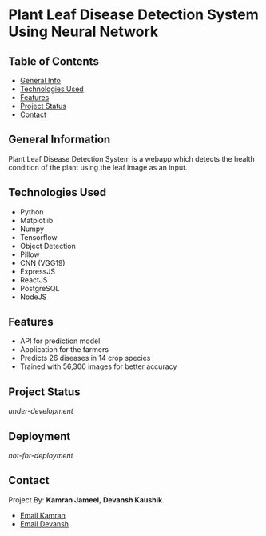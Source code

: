 # Plant Leaf Disease Detection System Using Neural Network

## Table of Contents
* [General Info](#general-information)
* [Technologies Used](#technologies-used)
* [Features](#features)
* [Project Status](#project-status)
* [Contact](#contact)

## General Information
Plant Leaf Disease Detection System is a webapp which detects the health condition of the plant using the leaf image as an input.

## Technologies Used
- Python
- Matplotlib
- Numpy
- Tensorflow
- Object Detection
- Pillow
- CNN (VGG19)
- ExpressJS
- ReactJS
- PostgreSQL
- NodeJS

## Features
- API for prediction model
- Application for the farmers
- Predicts 26 diseases in 14 crop species
- Trained with 56,306 images for better accuracy

## Project Status
 _under-development_

## Deployment
_not-for-deployment_

## Contact
Project By: **Kamran Jameel**, **Devansh Kaushik**.
- <a href="mailto:jameelk809@gmail.com">Email Kamran</a>
- <a href="mailto:devanshkaushik0711@gmail.com">Email Devansh</a>
